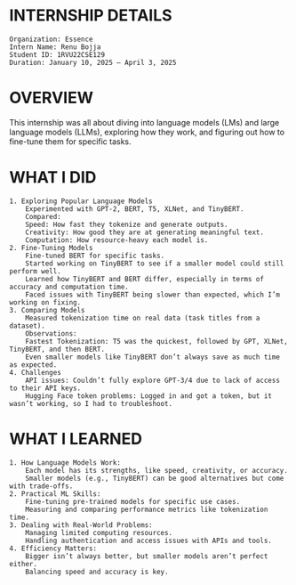 # INTERNSHIP DETAILS
    Organization: Essence
    Intern Name: Renu Bojja
    Student ID: 1RVU22CSE129
    Duration: January 10, 2025 – April 3, 2025

# OVERVIEW
This internship was all about diving into language models (LMs) and large language models (LLMs), exploring how they work, and figuring out how to fine-tune them for specific tasks. 

# WHAT I DID
    1. Exploring Popular Language Models
        Experimented with GPT-2, BERT, T5, XLNet, and TinyBERT.
        Compared:
        Speed: How fast they tokenize and generate outputs.
        Creativity: How good they are at generating meaningful text.
        Computation: How resource-heavy each model is.
    2. Fine-Tuning Models
        Fine-tuned BERT for specific tasks.
        Started working on TinyBERT to see if a smaller model could still perform well.
        Learned how TinyBERT and BERT differ, especially in terms of accuracy and computation time.
        Faced issues with TinyBERT being slower than expected, which I’m working on fixing.
    3. Comparing Models
        Measured tokenization time on real data (task titles from a dataset).
        Observations:
        Fastest Tokenization: T5 was the quickest, followed by GPT, XLNet, TinyBERT, and then BERT.
        Even smaller models like TinyBERT don’t always save as much time as expected.
    4. Challenges
        API issues: Couldn’t fully explore GPT-3/4 due to lack of access to their API keys.
        Hugging Face token problems: Logged in and got a token, but it wasn’t working, so I had to troubleshoot.

# WHAT I LEARNED
    1. How Language Models Work:    
        Each model has its strengths, like speed, creativity, or accuracy.
        Smaller models (e.g., TinyBERT) can be good alternatives but come with trade-offs.
    2. Practical ML Skills:    
        Fine-tuning pre-trained models for specific use cases.
        Measuring and comparing performance metrics like tokenization time.
    3. Dealing with Real-World Problems:    
        Managing limited computing resources.
        Handling authentication and access issues with APIs and tools.
    4. Efficiency Matters:    
        Bigger isn’t always better, but smaller models aren’t perfect either.
        Balancing speed and accuracy is key.
